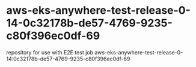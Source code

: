 # aws-eks-anywhere-test-release-0-14-0c32178b-de57-4769-9235-c80f396ec0df-69
repository for use with E2E test job aws-eks-anywhere-test-release-0-14:0c32178b-de57-4769-9235-c80f396ec0df-69

